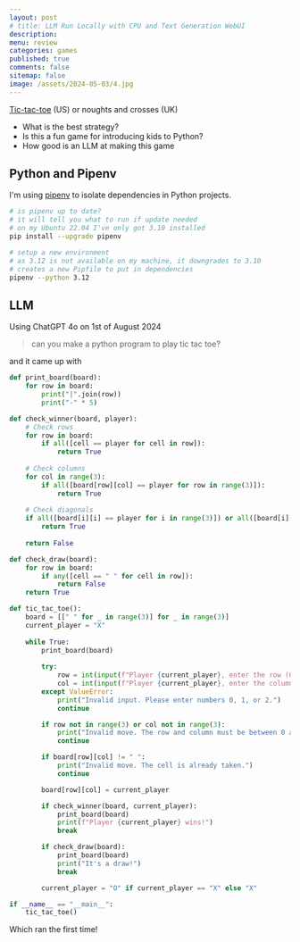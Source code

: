 ```yaml
---
layout: post
# title: LLM Run Locally with CPU and Text Generation WebUI 
description: 
menu: review
categories: games 
published: true 
comments: false     
sitemap: false
image: /assets/2024-05-03/4.jpg
---
```


[Tic-tac-toe](https://en.wikipedia.org/wiki/Tic-tac-toe) (US) or noughts and crosses (UK)

- What is the best strategy?
- Is this a fun game for introducing kids to Python?
- How good is an LLM at making this game

## Python and Pipenv

I'm using [pipenv](https://github.com/pypa/pipenv) to isolate dependencies in Python projects.

```bash
# is pipenv up to date?
# it will tell you what to run if update needed
# on my Ubuntu 22.04 I've only got 3.10 installed
pip install --upgrade pipenv

# setup a new environment
# as 3.12 is not available on my machine, it downgrades to 3.10
# creates a new Pipfile to put in dependencies
pipenv --python 3.12
```

## LLM

Using ChatGPT 4o on 1st of August 2024

> can you make a python program to play tic tac toe?

and it came up with

```py
def print_board(board):
    for row in board:
        print("|".join(row))
        print("-" * 5)

def check_winner(board, player):
    # Check rows
    for row in board:
        if all([cell == player for cell in row]):
            return True
    
    # Check columns
    for col in range(3):
        if all([board[row][col] == player for row in range(3)]):
            return True
    
    # Check diagonals
    if all([board[i][i] == player for i in range(3)]) or all([board[i][2-i] == player for i in range(3)]):
        return True
    
    return False

def check_draw(board):
    for row in board:
        if any([cell == " " for cell in row]):
            return False
    return True

def tic_tac_toe():
    board = [[" " for _ in range(3)] for _ in range(3)]
    current_player = "X"
    
    while True:
        print_board(board)
        
        try:
            row = int(input(f"Player {current_player}, enter the row (0, 1, 2): "))
            col = int(input(f"Player {current_player}, enter the column (0, 1, 2): "))
        except ValueError:
            print("Invalid input. Please enter numbers 0, 1, or 2.")
            continue

        if row not in range(3) or col not in range(3):
            print("Invalid move. The row and column must be between 0 and 2.")
            continue

        if board[row][col] != " ":
            print("Invalid move. The cell is already taken.")
            continue

        board[row][col] = current_player

        if check_winner(board, current_player):
            print_board(board)
            print(f"Player {current_player} wins!")
            break

        if check_draw(board):
            print_board(board)
            print("It's a draw!")
            break

        current_player = "O" if current_player == "X" else "X"

if __name__ == "__main__":
    tic_tac_toe()
```

Which ran the first time!